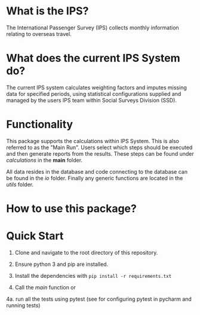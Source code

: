 # What is the IPS?
The International Passenger Survey (IPS) collects monthly information relating to overseas travel.

# What does the current IPS System do?
The current IPS system calculates weighting factors and imputes missing data for specified periods, using statistical configurations supplied and managed by the users IPS team within Social Surveys Division (SSD).

# Functionality
This package supports the calculations within IPS System. This is also referred to as the "Main Run".
Users select which steps should be executed and then generate reports from the results. These steps can be found under _calculations_ in the **main** folder.

All data resides in the database and code connecting to the database can be found in the _io_ folder. Finally any generic functions are located in the _utils_ folder.

# How to use this package?


# Quick Start

1. Clone and navigate to the root directory of this repository.

2. Ensure python 3 and pip are installed.

3. Install the dependencies with `pip install -r requirements.txt`

4. Call the *main* function or

4a. run all the tests using pytest (see for configuring pytest in pycharm and running tests)